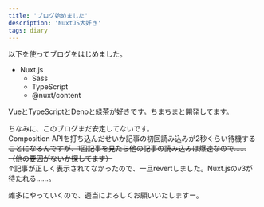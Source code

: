 ```yaml
---
title: 'ブログ始めました'
description: 'NuxtJS大好き'
tags: diary
---
```


以下を使ってブログをはじめました。  

- Nuxt.js
  - Sass
  - TypeScript
  - @nuxt/content

VueとTypeScriptとDenoと緑茶が好きです。ちまちまと開発してます。

ちなみに、このブログまだ安定してないです。  
<del>Composition APIを打ち込んだせいか記事の初回読み込みが2秒くらい待機することになるんですが、1回記事を見たら他の記事の読み込みは爆速なので……（他の要因がないか探してます）</del>  
↑記事が正しく表示されてなかったので、一旦revertしました。Nuxt.jsのv3が待たれる……。

雑多にやっていくので、適当によろしくお願いいたしますー。
